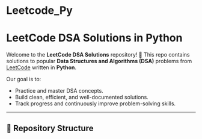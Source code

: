 # Leetcode_Py

# LeetCode DSA Solutions in Python

Welcome to the **LeetCode DSA Solutions** repository! 🚀 This repo contains solutions to popular **Data Structures and Algorithms (DSA)** problems from [LeetCode](https://leetcode.com/) written in **Python**.

Our goal is to:
- Practice and master DSA concepts.
- Build clean, efficient, and well-documented solutions.
- Track progress and continuously improve problem-solving skills.

---

## 📂 Repository Structure


